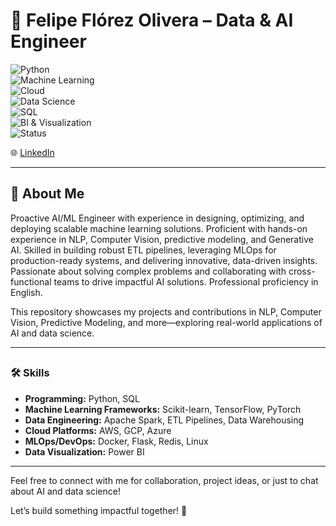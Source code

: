 # 🚀 Felipe Flórez Olivera – Data & AI Engineer

![Python](https://img.shields.io/badge/Python-3.x-blue?style=flat&logo=python)  
![Machine Learning](https://img.shields.io/badge/Machine%20Learning-TensorFlow%20%7C%20PyTorch%20%7C%20LangChain-orange)  
![Cloud](https://img.shields.io/badge/Cloud-AWS%20%7C%20GCP-blue)  
![Data Science](https://img.shields.io/badge/Data%20Science-EDA%20%7C%20ML%20Pipelines%20%7C%20Predictive%20Modeling-success)  
![SQL](https://img.shields.io/badge/Database-SQL%20%7C%20Data%20Integration-informational)  
![BI & Visualization](https://img.shields.io/badge/BI%20%26%20Visualization-Power%20BI%20%7C%20Seaborn%20%7C%20Matplotlib-yellow)  
![Status](https://img.shields.io/badge/Status-Active-green)  

🌐 [LinkedIn](https://www.linkedin.com/in/felipeflorezo/)  

---

## 📌  About Me

Proactive AI/ML Engineer with experience in designing, optimizing, and deploying scalable machine learning solutions. Proficient with hands-on experience in NLP, Computer Vision, predictive modeling, and Generative AI. Skilled in building robust ETL pipelines, leveraging MLOps for production-ready systems, and delivering innovative, data-driven insights. Passionate about solving complex problems and collaborating with cross-functional teams to drive impactful AI solutions. Professional proficiency in English.

This repository showcases my projects and contributions in NLP, Computer Vision, Predictive Modeling, and more—exploring real-world applications of AI and data science.

---

## 

### 🛠️ Skills  
- **Programming:** Python, SQL
- **Machine Learning Frameworks:** Scikit-learn, TensorFlow, PyTorch
- **Data Engineering:** Apache Spark, ETL Pipelines, Data Warehousing   
- **Cloud Platforms:** AWS, GCP, Azure  
- **MLOps/DevOps:** Docker, Flask, Redis, Linux  
- **Data Visualization:** Power BI

---

Feel free to connect with me for collaboration, project ideas, or just to chat about AI and data science!

Let’s build something impactful together! 🚀
